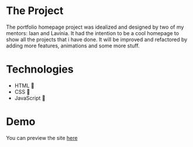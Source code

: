 # The Project
The portfolio homepage project was idealized and designed by two of my mentors: Iaan and Lavínia.
It had the intention to be a cool homepage to show all the projects that i have done. It will be improved and refactored by adding more features, animations and some more stuff.

# Technologies
 - HTML 📙
 - CSS 📘
 - JavaScript 📒

# Demo
You can preview the site [here](https://rodrigaum.tk)

